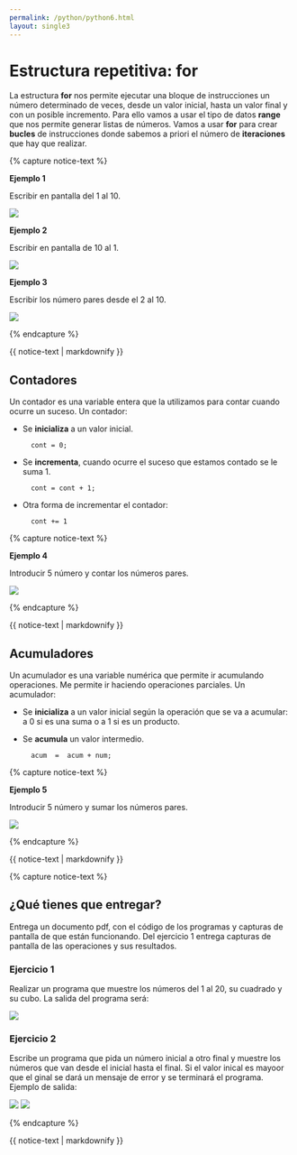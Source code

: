 ```yaml
---
permalink: /python/python6.html
layout: single3
---
```


# Estructura repetitiva: for

La estructura **for** nos permite ejecutar una bloque de instrucciones un número determinado de veces, desde un valor inicial, hasta un valor final y con un posible incremento. Para ello vamos a usar el tipo de datos **range** que nos permite generar listas de números. Vamos a usar **for** para crear **bucles** de instrucciones donde sabemos a priori el número de **iteraciones** que hay que realizar.

{% capture notice-text %}

**Ejemplo 1**

Escribir en pantalla del 1 al 10.

![ ](../lmgs/hlc2324/img/img1_p6.png)

**Ejemplo 2**

Escribir en pantalla de 10 al 1.

![ ](../lmgs/hlc2324/img/img2_p6.png)

**Ejemplo 3**

Escribir los número pares desde el 2 al 10.

![ ](../lmgs/hlc2324/img/img3_p6.png)


{% endcapture %}<div class="notice--info">{{ notice-text | markdownify }}</div>

## Contadores

Un contador es una variable entera que la utilizamos para contar cuando ocurre un suceso. Un contador:

* Se **inicializa** a un valor inicial.

		cont = 0;

* Se **incrementa**, cuando ocurre el suceso que estamos contado se le suma 1.

		cont = cont + 1;

* Otra forma de incrementar el contador:

        cont += 1


{% capture notice-text %}

**Ejemplo 4**

Introducir 5 número y contar los números pares.

![ ](../lmgs/hlc2324/img/img4_p6.png)

{% endcapture %}<div class="notice--info">{{ notice-text | markdownify }}</div>

## Acumuladores

Un acumulador es una variable numérica que permite ir acumulando operaciones. Me permite ir haciendo operaciones parciales. Un acumulador:

* Se **inicializa** a un valor inicial según la operación que se va a acumular: a 0 si es una suma o a 1 si es un producto.
* Se **acumula** un valor intermedio.
		
		acum  =  acum + num;

{% capture notice-text %}

**Ejemplo 5**

Introducir 5 número y sumar los números pares.

![ ](../lmgs/hlc2324/img/img5_p6.png)

{% endcapture %}<div class="notice--info">{{ notice-text | markdownify }}</div>


{% capture notice-text %}

## ¿Qué tienes que entregar?

Entrega un documento pdf, con el código de los programas y capturas de pantalla de que están funcionando. Del ejercicio 1 entrega capturas de pantalla de las operaciones y sus resultados.

### Ejercicio 1

Realizar un programa que muestre los números del  1 al 20, su cuadrado y su cubo. La salida del programa será:

![ ](../lmgs/hlc2324/img/img6_p6.png)

### Ejercicio 2

Escribe un programa que pida un número inicial a otro final y muestre los números que van desde el inicial hasta el final. Si el valor inical es mayoor que el ginal se dará un mensaje de error y se terminará el programa. Ejemplo de salida:

![ ](../lmgs/hlc2324/img/img7_p6.png)
![ ](../lmgs/hlc2324/img/img8_p6.png)

{% endcapture %}<div class="notice--info">{{ notice-text | markdownify }}</div>
